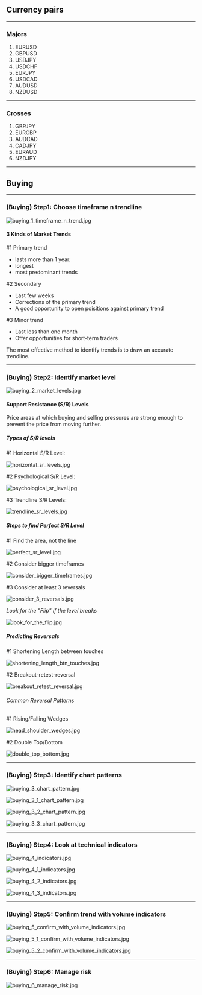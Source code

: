 ## Currency pairs

---

### Majors

1. EURUSD
2. GBPUSD 
3. USDJPY 
4. USDCHF
5. EURJPY
6. USDCAD
7. AUDUSD 
8. NZDUSD

---

### Crosses

1. GBPJPY
2. EURGBP
3. AUDCAD
4. CADJPY
5. EURAUD
6. NZDJPY

---



## Buying 

---

### (Buying) Step1: Choose timeframe n trendline

![buying_1_timeframe_n_trend.jpg](https://github.com/Stevealila/trade/blob/main/data/screenshots/buying_1_timeframe_n_trend.jpg)

#### 3 Kinds of Market Trends

#1 Primary trend

- lasts more than 1 year. 
- longest
- most predominant trends

#2 Secondary

- Last few weeks
- Corrections of the primary trend
- A good opportunity to open poisitions against primary trend

#3 Minor trend

- Last less than one month
- Offer opportunities for short-term traders

The most effective method to identify trends is to draw an accurate trendline.

---

### (Buying) Step2: Identify market level

![buying_2_market_levels.jpg](https://github.com/Stevealila/trade/blob/main/data/screenshots/buying_2_market_levels.jpg)

#### Support Resistance (S/R) Levels 

Price areas at which buying and selling pressures are strong enough to prevent the price from moving further.

##### Types of S/R levels

#1 Horizontal S/R Level:

![horizontal_sr_levels.jpg](https://github.com/Stevealila/trade/blob/main/data/screenshots/horizontal_sr_levels.jpg)

#2 Psychological S/R Level:

![psychological_sr_level.jpg](https://github.com/Stevealila/trade/blob/main/data/screenshots/psychological_sr_level.jpg)

#3 Trendline S/R Levels:

![trendline_sr_levels.jpg](https://github.com/Stevealila/trade/blob/main/data/screenshots/trendline_sr_levels.jpg)

##### Steps to find Perfect S/R Level

#1 Find the area, not the line

![perfect_sr_level.jpg](https://github.com/Stevealila/trade/blob/main/data/screenshots/perfect_sr_level.jpg)

#2 Consider bigger timeframes

![consider_bigger_timeframes.jpg](https://github.com/Stevealila/trade/blob/main/data/screenshots/consider_bigger_timeframes.jpg)

#3 Consider at least 3 reversals

![consider_3_reversals.jpg](https://github.com/Stevealila/trade/blob/main/data/screenshots/consider_3_reversals.jpg)

*Look for the "Flip" if the level breaks*

![look_for_the_flip.jpg](https://github.com/Stevealila/trade/blob/main/data/screenshots/look_for_the_flip.jpg)

##### Predicting Reversals

#1 Shortening Length between touches

![shortening_length_btn_touches.jpg](https://github.com/Stevealila/trade/blob/main/data/screenshots/shortening_length_btn_touches.jpg)

#2 Breakout-retest-reversal

![breakout_retest_reversal.jpg](https://github.com/Stevealila/trade/blob/main/data/screenshots/breakout_retest_reversal.jpg)

###### Common Reversal Patterns

#1 Rising/Falling Wedges

![head_shoulder_wedges.jpg](https://github.com/Stevealila/trade/blob/main/data/screenshots/head_shoulder_wedges.jpg)

#2 Double Top/Bottom

![double_top_bottom.jpg](https://github.com/Stevealila/trade/blob/main/data/screenshots/double_top_bottom.jpg)

---

### (Buying) Step3: Identify chart patterns

![buying_3_chart_pattern.jpg](https://github.com/Stevealila/trade/blob/main/data/screenshots/buying_3_chart_pattern.jpg)

![buying_3_1_chart_pattern.jpg](https://github.com/Stevealila/trade/blob/main/data/screenshots/buying_3_1_chart_pattern.jpg)

![buying_3_2_chart_pattern.jpg](https://github.com/Stevealila/trade/blob/main/data/screenshots/buying_3_2_chart_pattern.jpg)

![buying_3_3_chart_pattern.jpg](https://github.com/Stevealila/trade/blob/main/data/screenshots/buying_3_3_chart_pattern.jpg)

---

### (Buying) Step4: Look at technical indicators

![buying_4_indicators.jpg](https://github.com/Stevealila/trade/blob/main/data/screenshots/buying_4_indicators.jpg)

![buying_4_1_indicators.jpg](https://github.com/Stevealila/trade/blob/main/data/screenshots/buying_4_1_indicators.jpg)

![buying_4_2_indicators.jpg](https://github.com/Stevealila/trade/blob/main/data/screenshots/buying_4_2_indicators.jpg)

![buying_4_3_indicators.jpg](https://github.com/Stevealila/trade/blob/main/data/screenshots/buying_4_3_indicators.jpg)

---

### (Buying) Step5: Confirm trend with volume indicators

![buying_5_confirm_with_volume_indicators.jpg](https://github.com/Stevealila/trade/blob/main/data/screenshots/buying_5_confirm_with_volume_indicators.jpg)

![buying_5_1_confirm_with_volume_indicators.jpg](https://github.com/Stevealila/trade/blob/main/data/screenshots/buying_5_1_confirm_with_volume_indicators.jpg)

![buying_5_2_confirm_with_volume_indicators.jpg](https://github.com/Stevealila/trade/blob/main/data/screenshots/buying_5_2_confirm_with_volume_indicators.jpg)

---

### (Buying) Step6: Manage risk

![buying_6_manage_risk.jpg](https://github.com/Stevealila/trade/blob/main/data/screenshots/buying_6_manage_risk.jpg)

